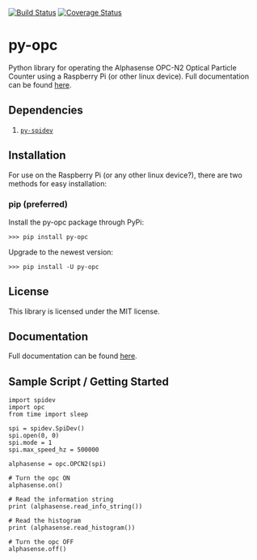 [![Build Status](https://travis-ci.org/dhhagan/py-opc.svg?branch=develop)](https://travis-ci.org/dhhagan/py-opc)
[![Coverage Status](https://coveralls.io/repos/dhhagan/py-opc/badge.svg?branch=master&service=github)](https://coveralls.io/github/dhhagan/py-opc?branch=master)

# py-opc

Python library for operating the Alphasense OPC-N2 Optical Particle Counter using a Raspberry Pi (or other linux device). Full documentation can be found [here](http://py-opc.readthedocs.org/en/latest/).

## Dependencies

  1. [`py-spidev`](https://github.com/doceme/py-spidev)

## Installation

For use on the Raspberry Pi (or any other linux device?), there are two methods for easy installation:

### pip (preferred)

Install the py-opc package through PyPi:

    >>> pip install py-opc

Upgrade to the newest version:

    >>> pip install -U py-opc


## License

  This library is licensed under the MIT license.

## Documentation

  Full documentation can be found [here](http://py-opc.readthedocs.org/en/latest/).


## Sample Script / Getting Started

    import spidev
    import opc
    from time import sleep

    spi = spidev.SpiDev()
    spi.open(0, 0)
    spi.mode = 1
    spi.max_speed_hz = 500000

    alphasense = opc.OPCN2(spi)

    # Turn the opc ON
    alphasense.on()

    # Read the information string
    print (alphasense.read_info_string())

    # Read the histogram
    print (alphasense.read_histogram())

    # Turn the opc OFF
    alphasense.off()

